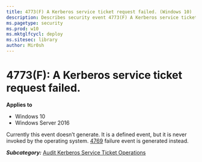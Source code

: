 ```yaml
---
title: 4773(F) A Kerberos service ticket request failed. (Windows 10)
description: Describes security event 4773(F) A Kerberos service ticket request failed.
ms.pagetype: security
ms.prod: w10
ms.mktglfcycl: deploy
ms.sitesec: library
author: Mir0sh
---
```


# 4773(F): A Kerberos service ticket request failed.

**Applies to**
-   Windows 10
-   Windows Server 2016


Currently this event doesn’t generate. It is a defined event, but it is never invoked by the operating system. [4769](event-4769.md) failure event is generated instead.

***Subcategory:***&nbsp;[Audit Kerberos Service Ticket Operations](audit-kerberos-service-ticket-operations.md)

